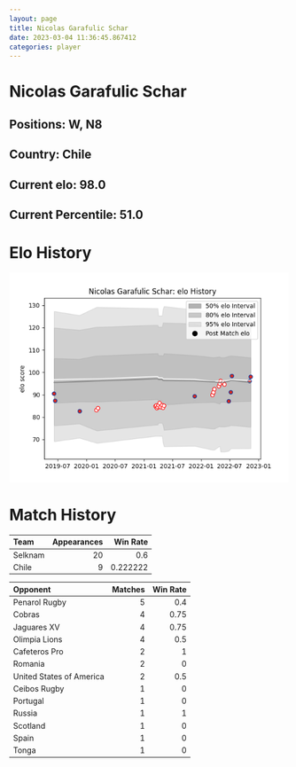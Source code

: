 ```yaml
---  
layout: page  
title: Nicolas Garafulic Schar  
date: 2023-03-04 11:36:45.867412  
categories: player  
---
```

# Nicolas Garafulic Schar

## Positions: W, N8

## Country: Chile

## Current elo: 98.0

## Current Percentile: 51.0

# Elo History


![elo history](history_NicolasGarafulicSchar.png)
# Match History


| Team    |   Appearances |   Win Rate |
|:--------|--------------:|-----------:|
| Selknam |            20 |   0.6      |
| Chile   |             9 |   0.222222 |

| Opponent                 |   Matches |   Win Rate |
|:-------------------------|----------:|-----------:|
| Penarol Rugby            |         5 |       0.4  |
| Cobras                   |         4 |       0.75 |
| Jaguares XV              |         4 |       0.75 |
| Olimpia Lions            |         4 |       0.5  |
| Cafeteros Pro            |         2 |       1    |
| Romania                  |         2 |       0    |
| United States of America |         2 |       0.5  |
| Ceibos Rugby             |         1 |       0    |
| Portugal                 |         1 |       0    |
| Russia                   |         1 |       1    |
| Scotland                 |         1 |       0    |
| Spain                    |         1 |       0    |
| Tonga                    |         1 |       0    |